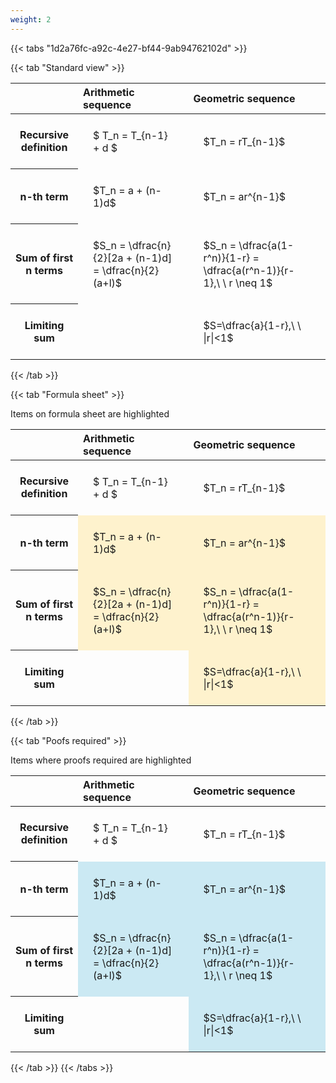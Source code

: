 ```yaml
---
weight: 2
---
```


{{< tabs "1d2a76fc-a92c-4e27-bf44-9ab94762102d" >}}

{{< tab "Standard view" >}}

<style type="text/css">
#T_abcb3 th.col_heading {
  text-align: left;
  font-size: 1em;
}
#T_abcb3 td {
  text-align: left;
  font-size: 1em;
  padding: 1.5em;
}
</style>
<table id="T_abcb3">
  <thead>
    <tr>
      <th class="blank level0" >&nbsp;</th>
      <th id="T_abcb3_level0_col0" class="col_heading level0 col0" >Arithmetic sequence</th>
      <th id="T_abcb3_level0_col1" class="col_heading level0 col1" >Geometric sequence</th>
    </tr>
  </thead>
  <tbody>
    <tr>
      <th id="T_abcb3_level0_row0" class="row_heading level0 row0" >Recursive definition</th>
      <td id="T_abcb3_row0_col0" class="data row0 col0" >$ T_n = T_{n-1} + d $</td>
      <td id="T_abcb3_row0_col1" class="data row0 col1" >$T_n = rT_{n-1}$</td>
    </tr>
    <tr>
      <th id="T_abcb3_level0_row1" class="row_heading level0 row1" >n-th term</th>
      <td id="T_abcb3_row1_col0" class="data row1 col0" >$T_n = a + (n-1)d$</td>
      <td id="T_abcb3_row1_col1" class="data row1 col1" >$T_n = ar^{n-1}$</td>
    </tr>
    <tr>
      <th id="T_abcb3_level0_row2" class="row_heading level0 row2" >Sum of first n terms</th>
      <td id="T_abcb3_row2_col0" class="data row2 col0" >$S_n = \dfrac{n}{2}[2a + (n-1)d] = \dfrac{n}{2}(a+l)$</td>
      <td id="T_abcb3_row2_col1" class="data row2 col1" >$S_n = \dfrac{a(1-r^n)}{1-r} = \dfrac{a(r^n-1)}{r-1},\ \  r \neq 1$</td>
    </tr>
    <tr>
      <th id="T_abcb3_level0_row3" class="row_heading level0 row3" >Limiting sum</th>
      <td id="T_abcb3_row3_col0" class="data row3 col0" ></td>
      <td id="T_abcb3_row3_col1" class="data row3 col1" >$S=\dfrac{a}{1-r},\ \ |r|<1$</td>
    </tr>
  </tbody>
</table>
{{< /tab >}}

{{< tab "Formula sheet" >}}

Items on formula sheet are highlighted 
<br>
<style type="text/css">
#T_8e25f th.col_heading {
  text-align: left;
  font-size: 1em;
}
#T_8e25f td {
  text-align: left;
  font-size: 1em;
  padding: 1.5em;
}
#T_8e25f_row0_col0, #T_8e25f_row0_col1, #T_8e25f_row3_col0 {
  background-color: rgba(0,0,0,0);
}
#T_8e25f_row1_col0, #T_8e25f_row1_col1, #T_8e25f_row2_col0, #T_8e25f_row2_col1, #T_8e25f_row3_col1 {
  background-color: rgba(255,194,10, 0.2);
}
</style>
<table id="T_8e25f">
  <thead>
    <tr>
      <th class="blank level0" >&nbsp;</th>
      <th id="T_8e25f_level0_col0" class="col_heading level0 col0" >Arithmetic sequence</th>
      <th id="T_8e25f_level0_col1" class="col_heading level0 col1" >Geometric sequence</th>
    </tr>
  </thead>
  <tbody>
    <tr>
      <th id="T_8e25f_level0_row0" class="row_heading level0 row0" >Recursive definition</th>
      <td id="T_8e25f_row0_col0" class="data row0 col0" >$ T_n = T_{n-1} + d $</td>
      <td id="T_8e25f_row0_col1" class="data row0 col1" >$T_n = rT_{n-1}$</td>
    </tr>
    <tr>
      <th id="T_8e25f_level0_row1" class="row_heading level0 row1" >n-th term</th>
      <td id="T_8e25f_row1_col0" class="data row1 col0" >$T_n = a + (n-1)d$</td>
      <td id="T_8e25f_row1_col1" class="data row1 col1" >$T_n = ar^{n-1}$</td>
    </tr>
    <tr>
      <th id="T_8e25f_level0_row2" class="row_heading level0 row2" >Sum of first n terms</th>
      <td id="T_8e25f_row2_col0" class="data row2 col0" >$S_n = \dfrac{n}{2}[2a + (n-1)d] = \dfrac{n}{2}(a+l)$</td>
      <td id="T_8e25f_row2_col1" class="data row2 col1" >$S_n = \dfrac{a(1-r^n)}{1-r} = \dfrac{a(r^n-1)}{r-1},\ \  r \neq 1$</td>
    </tr>
    <tr>
      <th id="T_8e25f_level0_row3" class="row_heading level0 row3" >Limiting sum</th>
      <td id="T_8e25f_row3_col0" class="data row3 col0" ></td>
      <td id="T_8e25f_row3_col1" class="data row3 col1" >$S=\dfrac{a}{1-r},\ \ |r|<1$</td>
    </tr>
  </tbody>
</table>
{{< /tab >}}

{{< tab "Poofs required" >}}

Items where proofs required are highlighted 
<br>
<style type="text/css">
#T_66ae9 th.col_heading {
  text-align: left;
  font-size: 1em;
}
#T_66ae9 td {
  text-align: left;
  font-size: 1em;
  padding: 1.5em;
}
#T_66ae9_row0_col0, #T_66ae9_row0_col1, #T_66ae9_row3_col0 {
  background-color: rgba(0,0,0,0);
}
#T_66ae9_row1_col0, #T_66ae9_row1_col1, #T_66ae9_row2_col0, #T_66ae9_row2_col1, #T_66ae9_row3_col1 {
  background-color: rgba(0,150,200, 0.2);
}
</style>
<table id="T_66ae9">
  <thead>
    <tr>
      <th class="blank level0" >&nbsp;</th>
      <th id="T_66ae9_level0_col0" class="col_heading level0 col0" >Arithmetic sequence</th>
      <th id="T_66ae9_level0_col1" class="col_heading level0 col1" >Geometric sequence</th>
    </tr>
  </thead>
  <tbody>
    <tr>
      <th id="T_66ae9_level0_row0" class="row_heading level0 row0" >Recursive definition</th>
      <td id="T_66ae9_row0_col0" class="data row0 col0" >$ T_n = T_{n-1} + d $</td>
      <td id="T_66ae9_row0_col1" class="data row0 col1" >$T_n = rT_{n-1}$</td>
    </tr>
    <tr>
      <th id="T_66ae9_level0_row1" class="row_heading level0 row1" >n-th term</th>
      <td id="T_66ae9_row1_col0" class="data row1 col0" >$T_n = a + (n-1)d$</td>
      <td id="T_66ae9_row1_col1" class="data row1 col1" >$T_n = ar^{n-1}$</td>
    </tr>
    <tr>
      <th id="T_66ae9_level0_row2" class="row_heading level0 row2" >Sum of first n terms</th>
      <td id="T_66ae9_row2_col0" class="data row2 col0" >$S_n = \dfrac{n}{2}[2a + (n-1)d] = \dfrac{n}{2}(a+l)$</td>
      <td id="T_66ae9_row2_col1" class="data row2 col1" >$S_n = \dfrac{a(1-r^n)}{1-r} = \dfrac{a(r^n-1)}{r-1},\ \  r \neq 1$</td>
    </tr>
    <tr>
      <th id="T_66ae9_level0_row3" class="row_heading level0 row3" >Limiting sum</th>
      <td id="T_66ae9_row3_col0" class="data row3 col0" ></td>
      <td id="T_66ae9_row3_col1" class="data row3 col1" >$S=\dfrac{a}{1-r},\ \ |r|<1$</td>
    </tr>
  </tbody>
</table>
{{< /tab >}}
{{< /tabs >}}